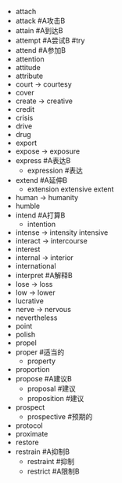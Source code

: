 * attach
* attack #A攻击B
* attain #A到达B
* attempt #A尝试B #try
* attend #A参加B
* attention
* attitude
* attribute
* court    -> courtesy
* cover
* create   -> creative
* credit
* crisis
* drive
* drug
* export
* expose   -> exposure
* express #A表达B
	* expression #表达
* extend #A延伸B
	* extension extensive extent
* human    -> humanity
* humble
* intend #A打算B
	* intention
* intense  -> intensity intensive
* interact -> intercourse
* interest
* internal -> interior
* international
* interpret #A解释B
* lose     -> loss
* low      -> lower
* lucrative
* nerve    -> nervous
* nevertheless
* point
* polish
* propel
* proper #适当的
	* property
* proportion
* propose #A建议B
	* proposal #建议
	* proposition #建议
* prospect
	* prospective #预期的
* protocol
* proximate
* restore
* restrain #A抑制B
	* restraint #抑制
	* restrict #A限制B